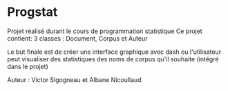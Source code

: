 # Progstat

Projet réalisé durant le cours de programmation statistique 
Ce projet contient:
3 classes : Document, Corpus et Auteur

Le but finale est de créer une interface graphique avec dash ou l'utilisateur peut visualiser des statistiques des noms de corpus qu'il souhaite (intégré dans le projet)




Auteur : Victor Sigogneau et Albane Nicoullaud
